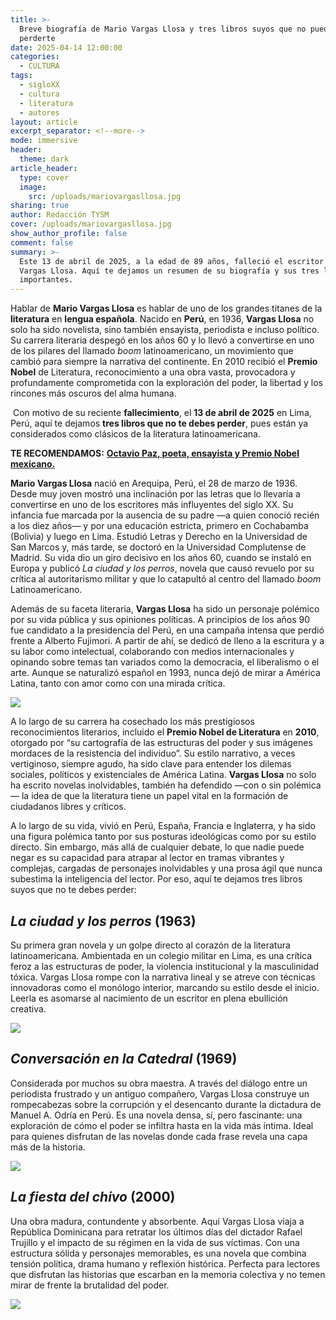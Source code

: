 ```yaml
---
title: >-
  Breve biografía de Mario Vargas Llosa y tres libros suyos que no puedes
  perderte
date: 2025-04-14 12:00:00
categories:
  - CULTURA
tags:
  - sigloXX
  - cultura
  - literatura
  - autores
layout: article
excerpt_separator: <!--more-->
mode: immersive
header:
  theme: dark
article_header:
  type: cover
  image:
    src: /uploads/mariovargasllosa.jpg
sharing: true
author: Redacción TYSM
cover: /uploads/mariovargasllosa.jpg
show_author_profile: false
comment: false
summary: >-
  Este 13 de abril de 2025, a la edad de 89 años, falleció el escritor Mario
  Vargas Llosa. Aquí te dejamos un resumen de su biografía y sus tres libros más
  importantes.
---
```

Hablar de **Mario Vargas Llosa** es hablar de uno de los grandes titanes de la **literatura** en **lengua española**. Nacido en **Perú**, en 1936, **Vargas Llosa** no solo ha sido novelista, sino también ensayista, periodista e incluso político. Su carrera literaria despegó en los años 60 y lo llevó a convertirse en uno de los pilares del llamado *boom* latinoamericano, un movimiento que cambió para siempre la narrativa del continente. En 2010 recibió el **Premio Nobel** de Literatura, reconocimiento a una obra vasta, provocadora y profundamente comprometida con la exploración del poder, la libertad y los rincones más oscuros del alma humana.

&nbsp;Con motivo de su reciente **fallecimiento**, el **13 de abril de 2025** en Lima, Perú, aquí te dejamos **tres libros que no te debes perder**, pues están ya considerados como clásicos de la literatura latinoamericana.

**TE RECOMENDAMOS:** [**Octavio Paz, poeta, ensayista y Premio Nobel mexicano.**](https://blog.tonoysumariachi.com/cultura/2022/09/20/octavio-paz-poeta-ensayista-y-premio-nobel-mexicano.html)

**Mario Vargas Llosa** nació en Arequipa, Perú, el 28 de marzo de 1936. Desde muy joven mostró una inclinación por las letras que lo llevaría a convertirse en uno de los escritores más influyentes del siglo XX. Su infancia fue marcada por la ausencia de su padre —a quien conoció recién a los diez años— y por una educación estricta, primero en Cochabamba (Bolivia) y luego en Lima. Estudió Letras y Derecho en la Universidad de San Marcos y, más tarde, se doctoró en la Universidad Complutense de Madrid. Su vida dio un giro decisivo en los años 60, cuando se instaló en Europa y publicó *La ciudad y los perros*, novela que causó revuelo por su crítica al autoritarismo militar y que lo catapultó al centro del llamado *boom* Latinoamericano.

Además de su faceta literaria, **Vargas Llosa** ha sido un personaje polémico por su vida pública y sus opiniones políticas. A principios de los años 90 fue candidato a la presidencia del Perú, en una campaña intensa que perdió frente a Alberto Fujimori. A partir de ahí, se dedicó de lleno a la escritura y a su labor como intelectual, colaborando con medios internacionales y opinando sobre temas tan variados como la democracia, el liberalismo o el arte. Aunque se naturalizó español en 1993, nunca dejó de mirar a América Latina, tanto con amor como con una mirada crítica.

![](https://upload.wikimedia.org/wikipedia/commons/thumb/b/bf/Mario_Vargas_Llosa_%28crop_2%29.jpg/500px-Mario_Vargas_Llosa_%28crop_2%29.jpg)

A lo largo de su carrera ha cosechado los más prestigiosos reconocimientos literarios, incluido el **Premio Nobel de Literatura** en **2010**, otorgado por “su cartografía de las estructuras del poder y sus imágenes mordaces de la resistencia del individuo”. Su estilo narrativo, a veces vertiginoso, siempre agudo, ha sido clave para entender los dilemas sociales, políticos y existenciales de América Latina. **Vargas Llosa** no solo ha escrito novelas inolvidables, también ha defendido —con o sin polémica— la idea de que la literatura tiene un papel vital en la formación de ciudadanos libres y críticos.

A lo largo de su vida, vivió en Perú, España, Francia e Inglaterra, y ha sido una figura polémica tanto por sus posturas ideológicas como por su estilo directo. Sin embargo, más allá de cualquier debate, lo que nadie puede negar es su capacidad para atrapar al lector en tramas vibrantes y complejas, cargadas de personajes inolvidables y una prosa ágil que nunca subestima la inteligencia del lector. Por eso, aquí te dejamos tres libros suyos que no te debes perder:

## *La ciudad y los perros* (1963)

Su primera gran novela y un golpe directo al corazón de la literatura latinoamericana. Ambientada en un colegio militar en Lima, es una crítica feroz a las estructuras de poder, la violencia institucional y la masculinidad tóxica. Vargas Llosa rompe con la narrativa lineal y se atreve con técnicas innovadoras como el monólogo interior, marcando su estilo desde el inicio. Leerla es asomarse al nacimiento de un escritor en plena ebullición creativa.

![](https://www.latercera.com/resizer/v2/DWBROTZCQNF37D2RM764C6S47Y.jpeg?auth=11b9d63676de8d4f47722ca7d058d5b99be78e68f4e9deb03c394e11c58bfa7a&amp;height=1383&amp;width=990&amp;smart=true)

## *Conversación en la Catedral* (1969)

Considerada por muchos su obra maestra. A través del diálogo entre un periodista frustrado y un antiguo compañero, Vargas Llosa construye un rompecabezas sobre la corrupción y el desencanto durante la dictadura de Manuel A. Odría en Perú. Es una novela densa, sí, pero fascinante: una exploración de cómo el poder se infiltra hasta en la vida más íntima. Ideal para quienes disfrutan de las novelas donde cada frase revela una capa más de la historia.

![](https://images-na.ssl-images-amazon.com/images/S/compressed.photo.goodreads.com/books/1738418016i/2091367.jpg)

## *La fiesta del chivo* (2000)

Una obra madura, contundente y absorbente. Aquí Vargas Llosa viaja a República Dominicana para retratar los últimos días del dictador Rafael Trujillo y el impacto de su régimen en la vida de sus víctimas. Con una estructura sólida y personajes memorables, es una novela que combina tensión política, drama humano y reflexión histórica. Perfecta para lectores que disfrutan las historias que escarban en la memoria colectiva y no temen mirar de frente la brutalidad del poder.

![](https://estaticos-cdn.prensaiberica.es/clip/b1e68b1e-f540-4b31-8e2d-22878b3663f4_9-16-aspect-ratio_default_0.jpg)